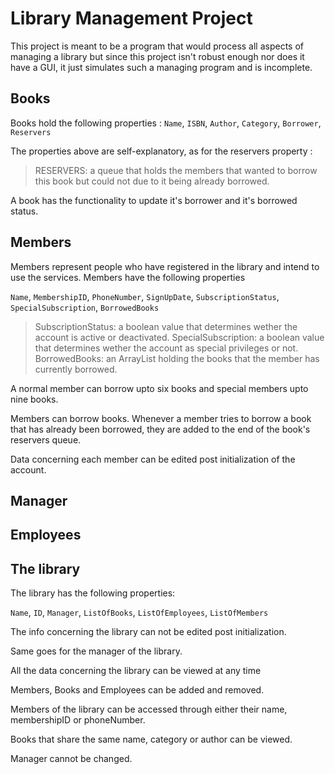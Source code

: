 # Library Management Project

This project is meant to be a program that would process all aspects of managing a library but since this project isn't robust enough nor does it have a GUI, it just simulates such
a managing program and is incomplete.

## Books

Books hold the following properties :
`Name`, `ISBN`, `Author`, `Category`, `Borrower`, `Reservers`

The properties above are self-explanatory, as for the reservers property :

> RESERVERS: a queue that holds the members that wanted to borrow this book but could not due to it being already borrowed.

A book has the functionality to update it's borrower and it's borrowed status. 

## Members

Members represent people who have registered in the library and intend to use the services.
Members have the following properties

`Name`, `MembershipID`, `PhoneNumber`, `SignUpDate`, `SubscriptionStatus`, `SpecialSubscription`, `BorrowedBooks`

> SubscriptionStatus: a boolean value that determines wether the account is active or deactivated.
> SpecialSubscription: a boolean value that determines wether the account as special privileges or not.
> BorrowedBooks: an ArrayList holding the books that the member has currently borrowed.

A normal member can borrow upto six books and special members upto nine books.

Members can borrow books.
Whenever a member tries to borrow a book that has already been borrowed, they are added to the end of the book's reservers queue.

Data concerning each member can be edited post initialization of the account.

## Manager


## Employees


## The library

The library has the following properties:

`Name`, `ID`, `Manager`, `ListOfBooks`, `ListOfEmployees`, `ListOfMembers`

The info concerning the library can not be edited post initialization.

Same goes for the manager of the library.

All the data concerning the library can be viewed at any time

Members, Books and Employees can be added and removed.

Members of the library can be accessed through either their name, membershipID or phoneNumber.

Books that share the same name, category or author can be viewed.

Manager cannot be changed.





